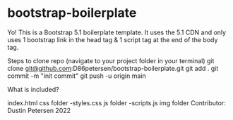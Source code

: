 # bootstrap-boilerplate
Yo! This is a Bootstrap 5.1 boilerplate template. It uses the 5.1 CDN and only uses 1 bootstrap link in the head tag & 1 script tag at the end of the body tag.

Steps to clone repo (navigate to your project folder in your terminal) git clone git@github.com:D86petersen/bootstrap-boilerplate.git git add . git commit -m "init commit" git push -u origin main

What is included?

index.html
css folder -styles.css
js folder -scripts.js
img folder
Contributor: Dustin Petersen 2022